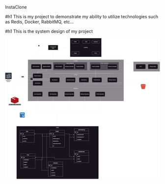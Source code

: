 InstaClone

#h1 This is my project to demonstrate my ability to utilize technologies such as Redis, Docker, RabbitMQ, etc...

#h1 
This is the system design of my project

![SystemDesign](design/systemdesign.png)
